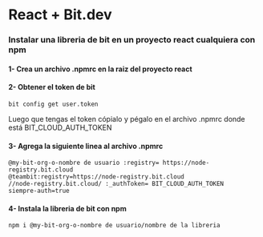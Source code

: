# React + Bit.dev
### Instalar una libreria de bit en un proyecto react cualquiera con npm
#### 1- Crea un archivo .npmrc en la raiz del proyecto react
#### 2- Obtener el token de bit
```text
bit config get user.token
```
Luego que tengas el token cópialo y pégalo en el archivo .npmrc donde está BIT_CLOUD_AUTH_TOKEN

#### 3- Agrega la siguiente linea al archivo .npmrc
```text
@my-bit-org-o-nombre de usuario :registry= https://node-registry.bit.cloud 
@teambit:registry=https://node-registry.bit.cloud 
//node-registry.bit.cloud/ :_authToken= BIT_CLOUD_AUTH_TOKEN 
siempre-auth=true
```

#### 4- Instala la libreria de bit con npm
```text
npm i @my-bit-org-o-nombre de usuario/nombre de la libreria
```
